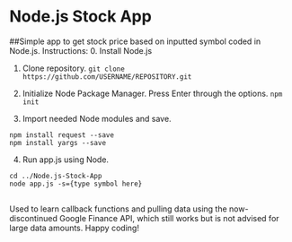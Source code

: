 # Node.js Stock App
##Simple app to get stock price based on inputted symbol coded in Node.js.
Instructions:
0. Install Node.js

1. Clone repository.
```git clone https://github.com/USERNAME/REPOSITORY.git```

2. Initialize Node Package Manager. Press Enter through the options.
```npm init```

3. Import needed Node modules and save.
```
npm install request --save
npm install yargs --save
```

4. Run app.js using Node.
```
cd ../Node.js-Stock-App
node app.js -s={type symbol here}
```

##
Used to learn callback functions and pulling data using the now-discontinued Google Finance API, which still works but is not advised for large data amounts.
Happy coding!
